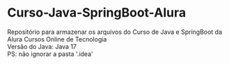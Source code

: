 # Curso-Java-SpringBoot-Alura
Repositório para armazenar os arquivos do Curso de Java e SpringBoot da Alura Cursos Online de Tecnologia
<br>
Versão do Java: Java 17
<br>
PS: não ignorar a pasta '.idea'